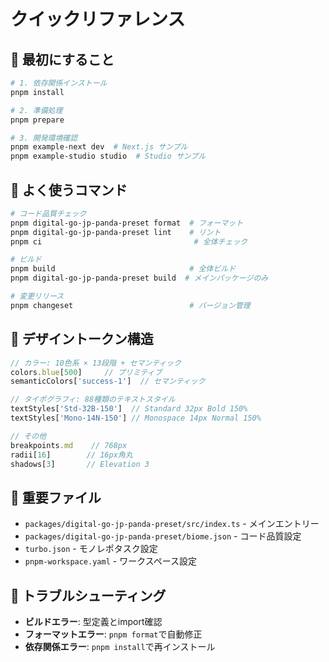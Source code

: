 # クイックリファレンス

## 🚀 最初にすること
```bash
# 1. 依存関係インストール
pnpm install

# 2. 準備処理
pnpm prepare

# 3. 開発環境確認
pnpm example-next dev  # Next.js サンプル
pnpm example-studio studio  # Studio サンプル
```

## 📝 よく使うコマンド
```bash
# コード品質チェック
pnpm digital-go-jp-panda-preset format  # フォーマット
pnpm digital-go-jp-panda-preset lint    # リント
pnpm ci                                  # 全体チェック

# ビルド
pnpm build                              # 全体ビルド
pnpm digital-go-jp-panda-preset build  # メインパッケージのみ

# 変更リリース
pnpm changeset                          # バージョン管理
```

## 🎨 デザイントークン構造
```typescript
// カラー: 10色系 × 13段階 + セマンティック
colors.blue[500]     // プリミティブ
semanticColors['success-1']  // セマンティック

// タイポグラフィ: 88種類のテキストスタイル
textStyles['Std-32B-150']  // Standard 32px Bold 150%
textStyles['Mono-14N-150'] // Monospace 14px Normal 150%

// その他
breakpoints.md    // 768px
radii[16]        // 16px角丸
shadows[3]       // Elevation 3
```

## 📁 重要ファイル
- `packages/digital-go-jp-panda-preset/src/index.ts` - メインエントリー
- `packages/digital-go-jp-panda-preset/biome.json` - コード品質設定
- `turbo.json` - モノレポタスク設定
- `pnpm-workspace.yaml` - ワークスペース設定

## 🐛 トラブルシューティング
- **ビルドエラー**: 型定義とimport確認
- **フォーマットエラー**: `pnpm format`で自動修正
- **依存関係エラー**: `pnpm install`で再インストール